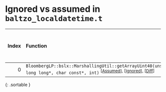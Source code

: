 # Ignored vs assumed in `baltzo_localdatetime.t`

<script src="../sorttable.js"></script>

|   Index | Function                                                                                                                                                                 |   Difference in number of lines |   Function size difference in bytes |   Number of lines in assumed build | Number of bytes in assumed build   |   Number of lines in ignored build | Number of bytes in ignored build   |
|--------:|:-------------------------------------------------------------------------------------------------------------------------------------------------------------------------|--------------------------------:|------------------------------------:|-----------------------------------:|:-----------------------------------|-----------------------------------:|:-----------------------------------|
|       0 | `BloombergLP::bslx::MarshallingUtil::getArrayUint40(unsigned long long*, char const*, int)` <sup>\[[Assumed](0-assume)\], \[[Ignored](0-none)\], \[[Diff](0-diff.html)\] |                               1 |                                   0 |                                208 | 4,552,144                          |                                208 | 4,552,528                          |
{: .sortable }
